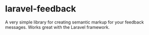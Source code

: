 laravel-feedback
================

A very simple library for creating semantic markup for your feedback messages. Works great with the Laravel framework. 
